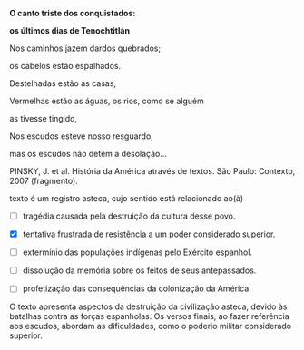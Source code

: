 

**O canto triste dos conquistados:**

**os últimos dias de Tenochtitlán**

Nos caminhos jazem dardos quebrados;

os cabelos estão espalhados.

Destelhadas estão as casas,

Vermelhas estão as águas, os rios, como se alguém

as tivesse tingido,

Nos escudos esteve nosso resguardo,

mas os escudos não detêm a desolação…

PINSKY, J. et al. História da América através de textos. São Paulo: Contexto, 2007 (fragmento).

texto é um registro asteca, cujo sentido está relacionado ao(à)



- [ ] tragédia causada pela destruição da cultura desse povo.
- [x] tentativa frustrada de resistência a um poder considerado superior.
- [ ] extermínio das populações indígenas pelo Exército espanhol.
- [ ] dissolução da memória sobre os feitos de seus antepassados.
- [ ] profetização das consequências da colonização da América.


O texto apresenta aspectos da destruição da civilização asteca, devido às batalhas contra as forças espanholas. Os versos finais, ao fazer referência aos escudos, abordam as dificuldades, como o poderio militar considerado superior.

